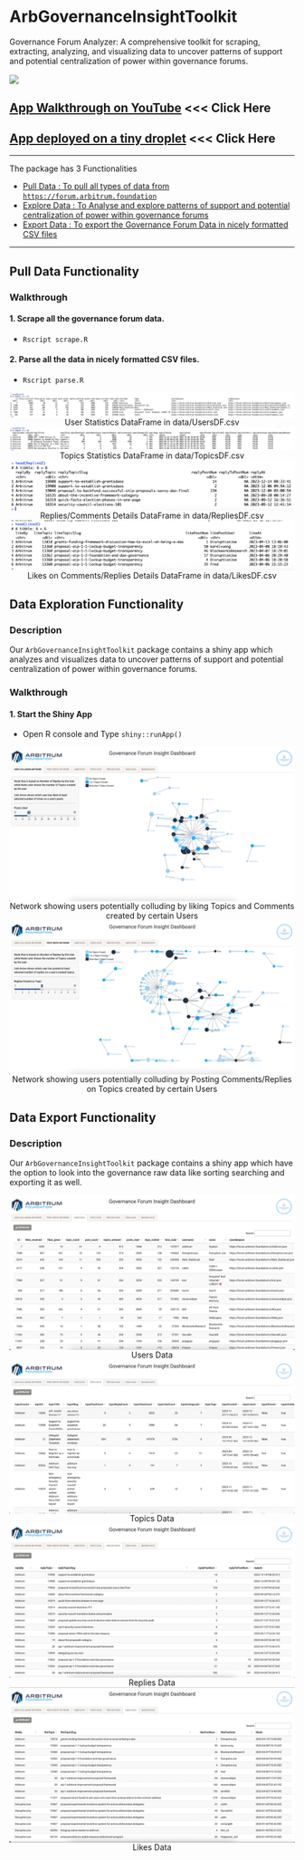 # ArbGovernanceInsightToolkit
Governance Forum Analyzer: A comprehensive toolkit for scraping, extracting, analyzing, and visualizing data to uncover patterns of support and potential centralization of power within governance forums.

<img src="www/DemoGif.gif" align="center"/>

## [App Walkthrough on YouTube](https://www.youtube.com/watch?v=H) <<< Click Here

## [App deployed on a tiny droplet](http://143.198:4539) <<< Click Here

<hr>

The package has 3 Functionalities
- [Pull Data : To pull all types of data from `https://forum.arbitrum.foundation`](https://github.com/yogesh-bansal/ArbGovernanceInsightToolkit#pull-data-functionality)
- [Explore Data : To Analyse and explore patterns of support and potential centralization of power within governance forums](https://github.com/yogesh-bansal/ArbGovernanceInsightToolkit#data-exploration-functionality)
- [Export Data : To export the Governance Forum Data in nicely formatted CSV files](https://github.com/yogesh-bansal/ArbGovernanceInsightToolkit#data-export-functionality)

<hr>

## Pull Data Functionality

### Walkthrough

#### 1. Scrape all the governance forum data.

- `Rscript scrape.R`

#### 2. Parse all the data in nicely formatted CSV files.

- `Rscript parse.R`

<img src="www/UsersD.png" align="center"/>
<div align="center">User Statistics DataFrame in data/UsersDF.csv</div>

<img src="www/TopicsD.png" align="center"/>
<div align="center">Topics Statistics DataFrame in data/TopicsDF.csv</div>

<img src="www/RepliesD.png" align="center"/>
<div align="center">Replies/Comments Details DataFrame in data/RepliesDF.csv</div>

<img src="www/LikesD.png" align="center"/>
<div align="center">Likes on Comments/Replies Details DataFrame in data/LikesDF.csv</div>


## Data Exploration Functionality

### Description

Our `ArbGovernanceInsightToolkit` package contains a shiny app which analyzes and visualizes data to uncover patterns of support and potential centralization of power within governance forums.

### Walkthrough

#### 1. Start the Shiny App

- Open R console and Type `shiny::runApp()`

<img src="www/Dash1.png" align="center"/>
<div align="center">Network showing users potentially colluding by liking Topics and Comments created by certain Users</div>

<img src="www/Dash2.png" align="center"/>
<div align="center">Network showing users potentially colluding by Posting Comments/Replies on Topics created by certain Users</div>


## Data Export Functionality

### Description

Our `ArbGovernanceInsightToolkit` package contains a shiny app which have the option to look into the governance raw data like sorting searching and exporting it as well.

<img src="www/ExportU.png" align="center"/>
<div align="center">Users Data</div>

<img src="www/ExportT.png" align="center"/>
<div align="center">Topics Data</div>

<img src="www/ExportR.png" align="center"/>
<div align="center">Replies Data</div>

<img src="www/ExportL.png" align="center"/>
<div align="center">Likes Data</div>
